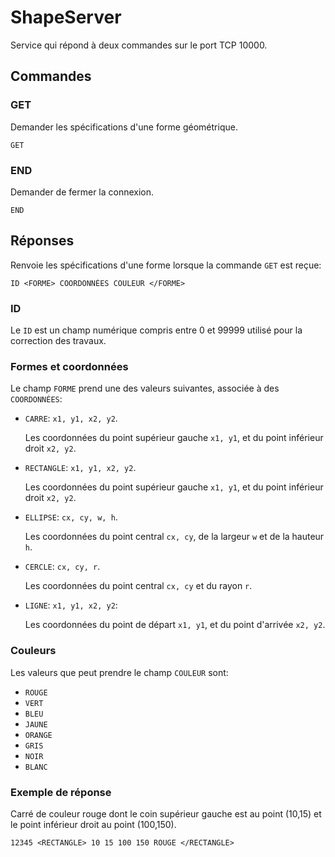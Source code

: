 ShapeServer
===========

Service qui répond à deux commandes sur le port TCP 10000.


## Commandes

### GET

Demander les spécifications d'une forme géométrique.

````
GET
````

### END

Demander de fermer la connexion.

````
END
````

## Réponses

Renvoie les spécifications d'une forme lorsque la commande `GET` est reçue:

````
ID <FORME> COORDONNÉES COULEUR </FORME>
````

### ID

Le `ID` est un champ numérique compris entre 0 et 99999 utilisé pour la correction des travaux.

### Formes et coordonnées

Le champ `FORME` prend une des valeurs suivantes, associée à des `COORDONNÉES`:

* `CARRE`: `x1, y1, x2, y2`.

    Les coordonnées du point supérieur gauche `x1, y1`, et du point inférieur droit `x2, y2`.

* `RECTANGLE`: `x1, y1, x2, y2`. 

    Les coordonnées du point supérieur gauche `x1, y1`, et du point inférieur droit `x2, y2`.

* `ELLIPSE`: `cx, cy, w, h`. 

    Les coordonnées du point central `cx, cy`, de la largeur `w` et de la hauteur `h`.

* `CERCLE`: `cx, cy, r`. 

    Les coordonnées du point central `cx, cy` et du rayon `r`.

* `LIGNE`: `x1, y1, x2, y2`:

    Les coordonnées du point de départ `x1, y1`, et du point d'arrivée `x2, y2`.

### Couleurs

Les valeurs que peut prendre le champ `COULEUR` sont:

* `ROUGE`
* `VERT`
* `BLEU`
* `JAUNE`
* `ORANGE`
* `GRIS`
* `NOIR`
* `BLANC`

### Exemple de réponse

Carré de couleur rouge dont le coin supérieur gauche est au point (10,15) et le point inférieur droit au point (100,150).

````
12345 <RECTANGLE> 10 15 100 150 ROUGE </RECTANGLE>
````


